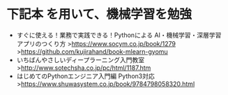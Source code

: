 # 下記本 を用いて、機械学習を勉強
- すぐに使える！業務で実践できる！Pythonによる AI・機械学習・深層学習アプリのつくり方 >https://www.socym.co.jp/book/1279 >https://github.com/kujirahand/book-mlearn-gyomu
- いちばんやさしいディープラーニング入門教室 >http://www.sotechsha.co.jp/pc/html/1187.htm
- はじめてのPythonエンジニア入門編 Python3対応 >https://www.shuwasystem.co.jp/book/9784798058320.html
